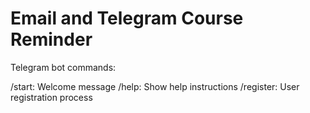 # Email and Telegram Course Reminder


Telegram bot commands:

/start: Welcome message
/help: Show help instructions
/register: User registration process
